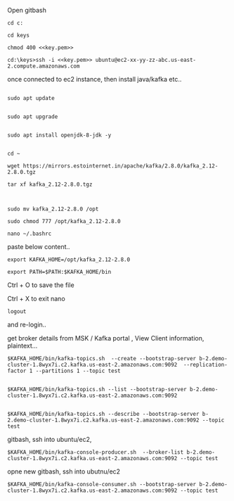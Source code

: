 
Open gitbash 

```
cd c:

cd keys

chmod 400 <<key.pem>>

cd:\keys>ssh -i <<key.pem>> ubuntu@ec2-xx-yy-zz-abc.us-east-2.compute.amazonaws.com
```

once connected to ec2 instance, then install java/kafka etc.. 



```

sudo apt update 


sudo apt upgrade 


sudo apt install openjdk-8-jdk -y


cd ~

wget https://mirrors.estointernet.in/apache/kafka/2.8.0/kafka_2.12-2.8.0.tgz

tar xf kafka_2.12-2.8.0.tgz



sudo mv kafka_2.12-2.8.0 /opt

sudo chmod 777 /opt/kafka_2.12-2.8.0

```

```
nano ~/.bashrc
```

paste below content..

```
export KAFKA_HOME=/opt/kafka_2.12-2.8.0

export PATH=$PATH:$KAFKA_HOME/bin
```


Ctrl + O to save the file

Ctrl + X to exit nano

```
logout
```

and re-login..

get broker details from MSK / Kafka portal , View Client information, plaintext...

```
$KAFKA_HOME/bin/kafka-topics.sh  --create --bootstrap-server b-2.demo-cluster-1.8wyx7i.c2.kafka.us-east-2.amazonaws.com:9092  --replication-factor 1 --partitions 1 --topic test
 

$KAFKA_HOME/bin/kafka-topics.sh --list --bootstrap-server b-2.demo-cluster-1.8wyx7i.c2.kafka.us-east-2.amazonaws.com:9092
 

$KAFKA_HOME/bin/kafka-topics.sh --describe --bootstrap-server b-2.demo-cluster-1.8wyx7i.c2.kafka.us-east-2.amazonaws.com:9092 --topic test
```

gitbash, ssh into ubuntu/ec2,

```
$KAFKA_HOME/bin/kafka-console-producer.sh  --broker-list b-2.demo-cluster-1.8wyx7i.c2.kafka.us-east-2.amazonaws.com:9092 --topic test
```


opne new gitbash, ssh into ubutnu/ec2
```
$KAFKA_HOME/bin/kafka-console-consumer.sh --bootstrap-server b-2.demo-cluster-1.8wyx7i.c2.kafka.us-east-2.amazonaws.com:9092 --topic test 
```

